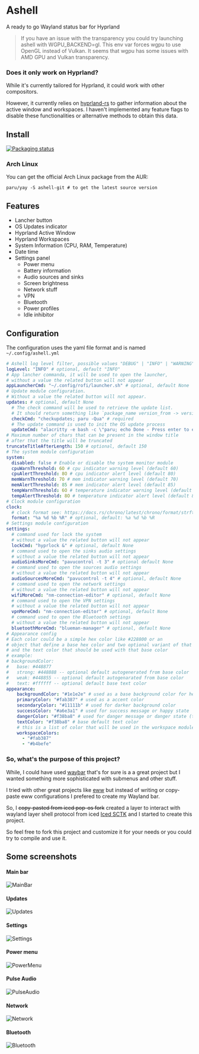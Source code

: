 # Ashell

A ready to go Wayland status bar for Hyprland

> If you have an issue with the transparency you could try launching ashell with WGPU_BACKEND=gl. This env var forces wgpu to use OpenGL instead of Vulkan. It seems that wgpu has some issues with AMD GPU and Vulkan transparency.

### Does it only work on Hyprland?
While it's currently tailored for Hyprland, it could work with other compositors. 

However, it currently relies on [hyprland-rs](https://github.com/hyprland-community/hyprland-rs) 
to gather information about the active window and workspaces. I haven't implemented any 
feature flags to disable these functionalities or alternative methods to obtain this data.

## Install

[![Packaging status](https://repology.org/badge/vertical-allrepos/ashell.svg)](https://repology.org/project/ashell/versions)

### Arch Linux

You can get the official Arch Linux package from the AUR:

```
paru/yay -S ashell-git # to get the latest source version
```

## Features

- Lancher button
- OS Updates indicator
- Hyprland Active Window
- Hyprland Workspaces
- System Information (CPU, RAM, Temperature)
- Date time
- Settings panel
    - Power menu
    - Battery information
    - Audio sources and sinks
    - Screen brightness
    - Network stuff
    - VPN
    - Bluetooth
    - Power profiles
    - Idle inhibitor

## Configuration
The configuration uses the yaml file format and is named `~/.config/ashell.yml`

``` yaml
# Ashell log level filter, possible values "DEBUG" | "INFO" | "WARNING" | "ERROR"
logLevel: "INFO" # optional, default "INFO"
# App lancher commanda, it will be used to open the launcher,
# without a value the related button will not appear
appLauncherCmd: "~/.config/rofi/launcher.sh" # optional, default None 
# Update module configuration. 
# Without a value the related button will not appear.
updates: # optional, default None 
  # The check command will be used to retrieve the update list.
  # It should return something like `package_name version_from -> version_to\n`
  checkCmd: "checkupdates; paru -Qua" # required
  # The update command is used to init the OS update process
  updateCmd: "alacritty -e bash -c \"paru; echo Done - Press enter to exit; read\" &" # required
# Maximum number of chars that can be present in the window title
# after that the title will be truncated 
truncateTitleAfterLength: 150 # optional, default 150
# The system module configuration
system: 
  disabled: false # Enable or disable the system monitor module
  cpuWarnThreshold: 6O # cpu indicator warning level (default 60)
  cpuAlertThreshold: 8O # cpu indicator alert level (default 80)
  memWarnThreshold: 7O # mem indicator warning level (default 70)
  memAlertThreshold: 85 # mem indicator alert level (default 85)
  tempWarnThreshold: 6O # temperature indicator warning level (default 60)
  tempAlertThreshold: 8O # temperature indicator alert level (default 80)
# Clock module configuration
clock:
  # clock format see: https://docs.rs/chrono/latest/chrono/format/strftime/index.html 
  format: "%a %d %b %R" # optional, default: %a %d %b %R
# Settings module configuration
settings:
  # command used for lock the system
  # without a value the related button will not appear 
  lockCmd: "hyprlock &" # optional, default None 
  # command used to open the sinks audio settings 
  # without a value the related button will not appear 
  audioSinksMoreCmd: "pavucontrol -t 3" # optional default None 
  # command used to open the sources audio settings
  # without a value the related button will not appear 
  audioSourcesMoreCmd: "pavucontrol -t 4" # optional, default None 
  # command used to open the network settings 
  # without a value the related button will not appear 
  wifiMoreCmd: "nm-connection-editor" # optional, default None
  # command used to open the VPN settings 
  # without a value the related button will not appear 
  vpnMoreCmd: "nm-connection-editor" # optional, default None 
  # command used to open the Bluetooth settings  
  # without a value the related button will not appear 
  bluetoothMoreCmd: "blueman-manager" # optional, default None 
# Appearance config 
# Each color could be a simple hex color like #228800 or an 
# object that define a base hex color and two optional variant of that color (a strong one and a weak one)
# and the text color that should be used with that base color
# example:
# backgroundColor:
#   base: #448877
#   strong: #448888 -- optional default autogenerated from base color
#   weak: #448855 -- optional default autogenarated from base color
#   text: #ffffff -- optional default base text color
appearance:
    backgroundColor: "#1e1e2e" # used as a base background color for header module button
    primaryColor: "#fab387" # used as a accent color
    secondaryColor: "#11111b" # used for darker background color 
    successColor: "#a6e3a1" # used for success message or happy state
    dangerColor: "#f38ba8" # used for danger message or danger state (the weak version is used for the warning state
    textColor: "#f38ba8" # base default text color
    # this is a list of color that will be used in the workspace module (one color for each monitor)
    workspaceColors: 
      - "#fab387" 
      - "#b4befe"
```

### So, what's the purpose of this project?
While, I could have used [waybar](https://github.com/Alexays/Waybar) that's for sure is a 
a great project but I wanted something more sophisticated 
with submenus and other stuff.

I tried with other great projects like [eww](https://github.com/elkowar/eww) but
instead of writing or copy-paste eww configurations I prefered to create 
my Wayland bar.

So, I <del>copy-pasted from iced pop-os fork</del> created a layer to interact 
with wayland layer shell protocol from iced [Iced SCTK](https://github.com/MalpenZibo/iced_sctk) 
and I started to create this project.

So feel free to fork this project and customize it for your needs 
or you could try to compile and use it.

## Some screenshots

#### Main bar
![MainBar](https://raw.githubusercontent.com/MalpenZibo/ashell/main/screenshots/ashell.png)

#### Updates
![Updates](https://raw.githubusercontent.com/MalpenZibo/ashell/main/screenshots/updates-panel.png)

#### Settings
![Settings](https://raw.githubusercontent.com/MalpenZibo/ashell/main/screenshots/settings-panel.png)

#### Power menu
![PowerMenu](https://raw.githubusercontent.com/MalpenZibo/ashell/main/screenshots/power-menu.png)

#### Pulse Audio
![PulseAudio](https://raw.githubusercontent.com/MalpenZibo/ashell/main/screenshots/sinks-selection.png)

#### Network
![Network](https://raw.githubusercontent.com/MalpenZibo/ashell/main/screenshots/network-menu.png)

#### Bluetooth
![Bluetooth](https://raw.githubusercontent.com/MalpenZibo/ashell/main/screenshots/bluetooth-menu.png)


